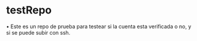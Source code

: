 # testRepo

• Este es un repo de prueba para testear si la cuenta esta verificada o no, y si se puede subir con ssh.